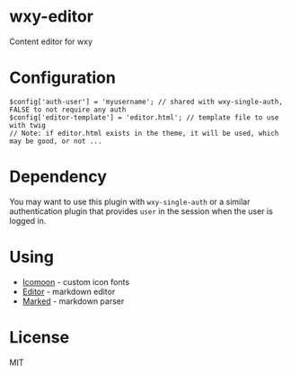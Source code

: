 # wxy-editor

Content editor for wxy

# Configuration

```
$config['auth-user'] = 'myusername'; // shared with wxy-single-auth, FALSE to not require any auth
$config['editor-template'] = 'editor.html'; // template file to use with twig
// Note: if editor.html exists in the theme, it will be used, which may be good, or not ...
```

# Dependency

You may want to use this plugin with `wxy-single-auth` or a similar authentication plugin
that provides `user` in the session when the user is logged in.

# Using

* [Icomoon](https://icomoon.io/) - custom icon fonts
* [Editor](https://github.com/lepture/editor) - markdown editor
* [Marked](https://github.com/chjj/marked) - markdown parser

# License

MIT
